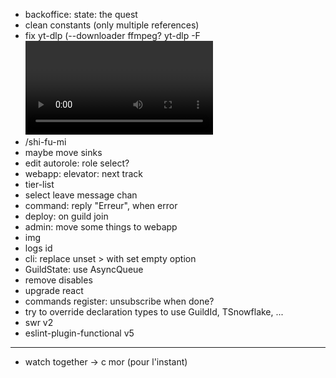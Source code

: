 - backoffice: state: the quest
- clean constants (only multiple references)
- fix yt-dlp (--downloader ffmpeg? yt-dlp -F <video>)
- /shi-fu-mi
- maybe move sinks
- edit autorole: role select?
- webapp: elevator: next track
- tier-list
- select leave message chan
- command: reply "Erreur", when error
- deploy: on guild join
- admin: move some things to webapp
- img
- logs id
- cli: replace unset > with set empty option
- GuildState: use AsyncQueue
- remove disables
- upgrade react
- commands register: unsubscribe when done?
- try to override declaration types to use GuildId, TSnowflake, ...
- swr v2
- eslint-plugin-functional v5

---

- watch together -> c mor (pour l'instant)
